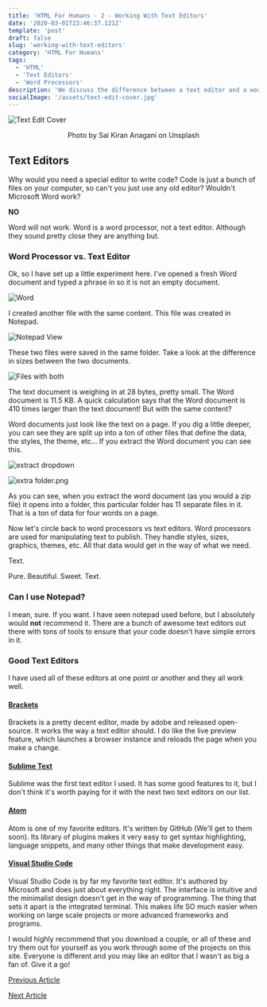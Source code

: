 ```yaml
---
title: 'HTML For Humans - 2 - Working With Text Editors'
date: '2020-03-01T23:46:37.121Z'
template: 'post'
draft: false
slug: 'working-with-text-editors'
category: 'HTML For Humans'
tags:
  - 'HTML'
  - 'Text Editors'
  - 'Word Processors'
description: 'We discuss the difference between a text editor and a word processor.'
socialImage: '/assets/text-edit-cover.jpg'
---
```


![Text Edit Cover](/assets/text-edit-cover.jpg)

<center>Photo by Sai Kiran Anagani on Unsplash</center>

## Text Editors

Why would you need a special editor to write code? Code is just a bunch of files on your computer, so can't you just use any old editor? Wouldn't Microsoft Word work?

**NO**

Word will not work. Word is a word processor, not a text editor. Although they sound pretty close they are anything but.

### Word Processor vs. Text Editor

Ok, so I have set up a little experiment here. I've opened a fresh Word document and typed a phrase in so it is not an empty document.

![Word](/assets/word.png)

I created another file with the same content. This file was created in Notepad.

![Notepad View](/assets/text-edit-words.png)

These two files were saved in the same folder. Take a look at the difference in sizes between the two documents.

![Files with both](/assets/folder.png)

The text document is weighing in at 28 bytes, pretty small. The Word document is 11.5 KB. A quick calculation says that the Word document is 410 times larger than the text document! But with the same content?

Word documents just look like the text on a page. If you dig a little deeper, you can see they are split up into a ton of other files that define the data, the styles, the theme, etc... If you extract the Word document you can see this.

![extract dropdown](/assets/extract.png)

![extra folder.png](/assets/unzipped-word.png)

As you can see, when you extract the word document (as you would a zip file) it opens into a folder, this particular folder has 11 separate files in it. That is a ton of data for four words on a page.

Now let's circle back to word processors vs text editors. Word processors are used for manipulating text to publish. They handle styles, sizes, graphics, themes, etc. All that data would get in the way of what we need.

Text.

Pure. Beautiful. Sweet. Text.

### Can I use Notepad?

I mean, sure. If you want. I have seen notepad used before, but I absolutely would **not** recommend it. There are a bunch of awesome text editors out there with tons of tools to ensure that your code doesn't have simple errors in it.

### Good Text Editors

I have used all of these editors at one point or another and they all work well.

#### [Brackets](http://brackets.io/)

Brackets is a pretty decent editor, made by adobe and released open-source. It works the way a text editor should. I do like the live preview feature, which launches a browser instance and reloads the page when you make a change.

#### [Sublime Text](https://www.sublimetext.com/)

Sublime was the first text editor I used. It has some good features to it, but I don't think it's worth paying for it with the next two text editors on our list.

#### [Atom](https://atom.io/)

Atom is one of my favorite editors. It's written by GitHub (We'll get to them soon). Its library of plugins makes it very easy to get syntax highlighting, language snippets, and many other things that make development easy.

#### [Visual Studio Code](https://code.visualstudio.com/)

Visual Studio Code is by far my favorite text editor. It's authored by Microsoft and does just about everything right. The interface is intuitive and the minimalist design doesn't get in the way of programming. The thing that sets it apart is the integrated terminal. This makes life SO much easier when working on large scale projects or more advanced frameworks and programs.

I would highly recommend that you download a couple, or all of these and try them out for yourself as you work through some of the projects on this site. Everyone is different and you may like an editor that I wasn't as big a fan of. Give it a go!

[Previous Article](/posts/html-for-humans/intro-to-html)

[Next Article](/posts/html-for-humans/our-first-html-file)
